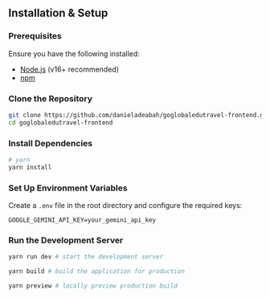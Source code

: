 ## Installation & Setup

### Prerequisites

Ensure you have the following installed:

- [Node.js](https://nodejs.org/) (v16+ recommended)
- [npm](https://www.npmjs.com/)

### Clone the Repository

```sh
git clone https://github.com/danieladeabah/goglobaledutravel-frontend.git
cd goglobaledutravel-frontend
```

### Install Dependencies

```sh
# yarn
yarn install
```

### Set Up Environment Variables

Create a `.env` file in the root directory and configure the required keys:

```env
GOOGLE_GEMINI_API_KEY=your_gemini_api_key
```

### Run the Development Server

```sh
yarn run dev # start the development server

yarn build # build the application for production

yarn preview # locally preview production build
```

